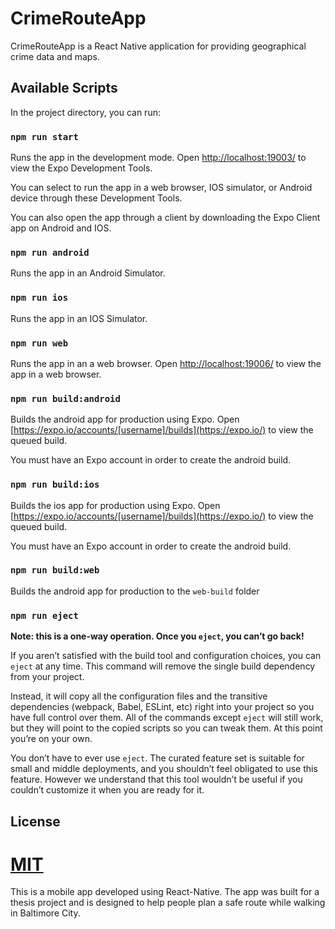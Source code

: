 # CrimeRouteApp
CrimeRouteApp is a React Native application for providing geographical crime data and maps.

## Available Scripts

In the project directory, you can run:

### `npm run start`

Runs the app in the development mode.
Open [http://localhost:19003/](http://localhost:19003/) to view the Expo Development Tools.

You can select to run the app in a web browser, IOS simulator, or Android device through these Development Tools.

You can also open the app through a client by downloading the Expo Client app on Android and IOS.

### `npm run android`

Runs the app in an Android Simulator.

### `npm run ios`

Runs the app in an IOS Simulator.

### `npm run web`

Runs the app in an a web browser.
Open [http://localhost:19006/](http://localhost:19006/) to view the app in a web browser.

### `npm run build:android`

Builds the android app for production using Expo. Open [https://expo.io/accounts/[username]/builds](https://expo.io/) to view the queued build.

You must have an Expo account in order to create the android build.

### `npm run build:ios`

Builds the ios app for production using Expo. Open [https://expo.io/accounts/[username]/builds](https://expo.io/) to view the queued build.

You must have an Expo account in order to create the android build.

### `npm run build:web`

Builds the android app for production to the `web-build` folder

### `npm run eject`

**Note: this is a one-way operation. Once you `eject`, you can’t go back!**

If you aren’t satisfied with the build tool and configuration choices, you can `eject` at any time. This command will remove the single build dependency from your project.

Instead, it will copy all the configuration files and the transitive dependencies (webpack, Babel, ESLint, etc) right into your project so you have full control over them. All of the commands except `eject` will still work, but they will point to the copied scripts so you can tweak them. At this point you’re on your own.

You don’t have to ever use `eject`. The curated feature set is suitable for small and middle deployments, and you shouldn’t feel obligated to use this feature. However we understand that this tool wouldn’t be useful if you couldn’t customize it when you are ready for it.

## License
[MIT](https://choosealicense.com/licenses/mit/)
=======
This is a mobile app developed using React-Native. The app was built for a thesis project and is designed to help people plan a safe route while walking in Baltimore City.
